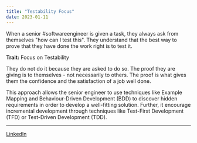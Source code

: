 ```yaml
---
title: "Testability Focus"
date: 2023-01-11
---
```


When a senior #softwareengineer is given a task, they always ask from themselves "how can I test this". They understand that the best way to prove that they have done the work right is to test it.

**Trait:** Focus on Testability

They do not do it because they are asked to do so. The proof they are giving is to themselves - not necessarily to others. The proof is what gives them the confidence and the satisfaction of a job well done.

This approach allows the senior engineer to use techniques like Example Mapping and Behaviour-Driven Development (BDD) to discover hidden requirements in order to develop a well-fitting solution. Further, it encourage incremental development through techniques like Test-First Development (TFD) or Test-Driven Development (TDD).

---
[LinkedIn](https://www.linkedin.com/feed/update/urn:li:share:7018968813958303744/)